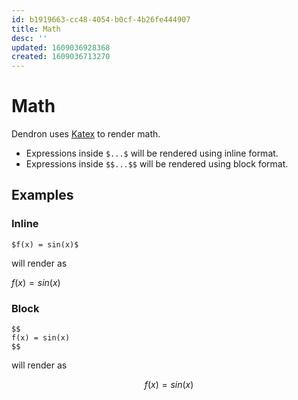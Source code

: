 ```yaml
---
id: b1919663-cc48-4054-b0cf-4b26fe444907
title: Math
desc: ''
updated: 1609036928368
created: 1609036713270
---
```


# Math

Dendron uses [Katex](https://katex.org/) to render math.

* Expressions inside `$...$`  will be rendered using inline format.
* Expressions inside `$$...$$` will be rendered using block format.

## Examples

### Inline
```
$f(x) = sin(x)$
```
will render as 

$f(x) = sin(x)$

### Block
```
$$
f(x) = sin(x)
$$
```
will render as

$$ 
f(x) = sin(x) 
$$

